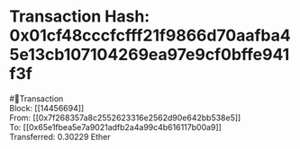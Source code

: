 
Transaction Hash: 0x01cf48cccfcfff21f9866d70aafba45e13cb107104269ea97e9cf0bffe941f3f
====================================================================================
  
#💸Transaction  
Block: [[14456694]]  
From: [[0x7f268357a8c2552623316e2562d90e642bb538e5]]  
To: [[0x65e1fbea5e7a9021adfb2a4a99c4b616117b00a9]]  
Transferred: 0.30229 Ether